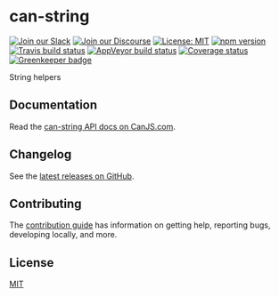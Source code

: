 # can-string

[![Join our Slack](https://img.shields.io/badge/slack-join%20chat-611f69.svg)](https://www.bitovi.com/community/slack?utm_source=badge&utm_medium=badge&utm_campaign=pr-badge&utm_content=badge)
[![Join our Discourse](https://img.shields.io/discourse/https/forums.bitovi.com/posts.svg)](https://forums.bitovi.com/?utm_source=badge&utm_medium=badge&utm_campaign=pr-badge&utm_content=badge)
[![License: MIT](https://img.shields.io/badge/license-MIT-blue.svg)](https://github.com/canjs/can-string/blob/master/LICENSE)
[![npm version](https://badge.fury.io/js/can-string.svg)](https://www.npmjs.com/package/can-string)
[![Travis build status](https://travis-ci.org/canjs/can-string.svg?branch=master)](https://travis-ci.org/canjs/can-string)
[![AppVeyor build status](https://ci.appveyor.com/api/projects/status/github/canjs/can-string?branch=master&svg=true)](https://ci.appveyor.com/project/matthewp/can-string)
[![Coverage status](https://coveralls.io/repos/github/canjs/can-string/badge.svg?branch=master)](https://coveralls.io/github/canjs/can-string?branch=master)
[![Greenkeeper badge](https://badges.greenkeeper.io/canjs/can-string.svg)](https://greenkeeper.io/)

String helpers

## Documentation

Read the [can-string API docs on CanJS.com](https://canjs.com/doc/can-string.html).

## Changelog

See the [latest releases on GitHub](https://github.com/canjs/can-string/releases).

## Contributing

The [contribution guide](https://github.com/canjs/can-string/blob/master/CONTRIBUTING.md) has information on getting help, reporting bugs, developing locally, and more.

## License

[MIT](https://github.com/canjs/can-string/blob/master/LICENSE)
